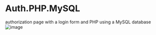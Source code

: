 # Auth.PHP.MySQL
 authorization page with a login form and PHP  using a MySQL database
![image](https://github.com/user-attachments/assets/7116e9f8-83ea-44b6-9689-c82f626ff729)
